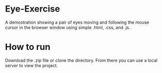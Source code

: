 # Eye-Exercise

A demostration showing a pair of eyes moving and following the mouse cursor in the browser window using simple .html, .css, and .js.

# How to run

Download the .zip file or clone the directory. From there you can use a local server to view the project.



